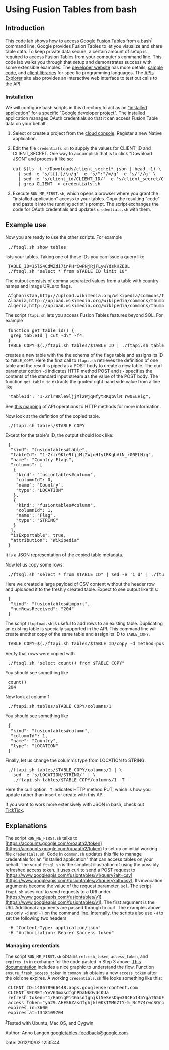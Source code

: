# Using Fusion Tables from bash

## Introduction

This code lab shows how to access [Google Fusion Tables](https://www.google.com/fusiontables) from a bash<sup>[1](#fn.1)</sup> command line. Google provides Fusion Tables to let you visualize and share table data. To keep private data secure, a certain amount of setup is required to access Fusion Tables from your computer's command line. This code lab walks you through that setup and demonstrates success with some extensible examples. The [developer website](https://developers.google.com/fusiontables) has more details, [sample code](https://developers.google.com/fusiontables/docs/sample_code), and [client libraries](https://developers.google.com/fusiontables/docs/v1/libraries) for specific programming languages. The [APIs Explorer](https://developers.google.com/apis-explorer/#p/fusiontables/v1/) site also provides an interactive web interface to test out calls to the API.

### Installation

We will configure bash scripts in this directory to act as an ["installed application"](https://developers.google.com/accounts/docs/OAuth2InstalledApp) for a specific "Google developer project". The installed application manages OAuth credentials so that it can access Fusion Table data on your behalf.

1.  Select or create a project from the [cloud console](https://cloud.google.com/console/start/api?id=fusiontables). Register a new Native application.
2.  Edit the file `credentials.sh` to supply the values for CLIENT_ID and CLIENT_SECRET. One way to accomplish that is to click "Download JSON" and process it like so:

    <pre>cat $(ls -t ~/Downloads/client_secret*.json | head -1) \
      | sed -e 's/[{},]/\n/g' -e 's/":"/=/g' -e 's/"//g' \
      | sed -e 's/client_id/CLIENT_ID/' -e 's/client_secret/CLIENT_SECRET/' \
      | grep CLIENT_ > credentials.sh
    </pre>

3.  Execute `RUN_ME_FIRST.sh`, which opens a browser where you grant the "installed application" access to your tables. Copy the resulting "code" and paste it into the running script's prompt. The script exchanges the code for OAuth credentials and updates `credentials.sh` with them.

## Example use

Now you are ready to use the other scripts. For example

<pre> ./ftsql.sh show tables
</pre>

lists your tables. Taking one of those IDs you can issue a query like

<pre> TABLE_ID=15lS4CdWZdi7inPHrCwPNjRjFLywYdskHZE8L
 ./ftsql.sh "select * from $TABLE_ID limit 10"
</pre>

The output consists of comma separated values from a table with country names and image URLs to flags.

<pre> Afghanistan,http://upload.wikimedia.org/wikipedia/commons/thumb/9/9a/Flag_of_Afghanistan.svg/22px-Flag_of_Afghanistan.svg.png
 Albania,http://upload.wikimedia.org/wikipedia/commons/thumb/3/36/Flag_of_Albania.svg/22px-Flag_of_Albania.svg.png
 Algeria,http://upload.wikimedia.org/wikipedia/commons/thumb/7/77/Flag_of_Algeria.svg/22px-Flag_of_Algeria.svg.png
</pre>

The script `ftapi.sh` lets you access Fusion Tables features beyond SQL. For example

<pre> function get_table_id() {
  grep tableId | cut -d\" -f4
 }
 TABLE_COPY=$(./ftapi.sh tables/$TABLE_ID | ./ftapi.sh tables -d @- | get_table_id)
</pre>

creates a new table with the the schema of the flags table and assigns its ID to `TABLE_COPY`. Here the first call to `ftapi.sh` retrieves the definition of one table and the result is piped as a POST body to create a new table. The curl parameter option `-d` indicates HTTP method POST and `@-` specifies the contents of the standard input stream as the value of the POST body. The function `get_table_id` extracts the quoted right hand side value from a line like

<pre> "tableId": "1-Zrlr9Kle9ljjMl2WjqHfytRKqbVlN_r00ELHig",
</pre>

See [this mapping](https://developers.google.com/fusiontables/docs/v1/getting_started#background-operations) of API operations to HTTP methods for more information.

Now look at the definition of the copied table.

<pre> ./ftapi.sh tables/$TABLE_COPY
</pre>

Except for the table's ID, the output should look like:

<pre> {
  "kind": "fusiontables#table",
  "tableId": "1-Zrlr9Kle9ljjMl2WjqHfytRKqbVlN_r00ELHig",
  "name": "Country Flags",
  "columns": [
   {
    "kind": "fusiontables#column",
    "columnId": 0,
    "name": "Country",
    "type": "LOCATION"
   },
   {
    "kind": "fusiontables#column",
    "columnId": 1,
    "name": "Flag",
    "type": "STRING"
   }
  ],
  "isExportable": true,
  "attribution": "Wikipedia"
 }
</pre>

It is a JSON representation of the copied table metadata.

Now let us copy some rows:

<pre> ./ftsql.sh "select * from $TABLE_ID" | sed -e '1 d' | ./ftupload.sh $TABLE_COPY
</pre>

Here we created a large payload of CSV content without the header row and uploaded it to the freshly created table. Expect to see output like this:

<pre> {
  "kind": "fusiontables#import",
  "numRowsReceived": "204"
 }
</pre>

The script `ftupload.sh` is useful to add rows to an existing table. Duplicating an existing table is specially supported in the API. This command line will create another copy of the same table and assign its ID to `TABLE_COPY`.

<pre> TABLE_COPY=$(./ftapi.sh tables/$TABLE_ID/copy -d method=post | get_table_id)
</pre>

Verify that rows were copied with

<pre> ./ftsql.sh "select count() from $TABLE_COPY"
</pre>

You should see something like

<pre> count()
 204
</pre>

Now look at column 1

<pre> ./ftapi.sh tables/$TABLE_COPY/columns/1
</pre>

You should see something like

<pre> {
  "kind": "fusiontables#column",
  "columnId": 1,
  "name": "Country",
  "type": "LOCATION"
 }
</pre>

Finally, let us change the column's type from LOCATION to STRING.

<pre> ./ftapi.sh tables/$TABLE_COPY/columns/1 | \
   sed -e 's/LOCATION/STRING/' | \
   ./ftapi.sh tables/$TABLE_COPY/columns/1 -T -
</pre>

Here the curl option `-T` indicates HTTP method PUT, which is how you update rather than insert or create with this API.

If you want to work more extensively with JSON in bash, check out [TickTick](https://github.com/kristopolous/TickTick).

## Explanations

The script `RUN_ME_FIRST.sh` talks to [https://accounts.google.com/o/oauth2/token](https://accounts.google.com/o/oauth2/token) to set up an initial working file `credentials.sh`. Code in `common.sh` updates this file to manage credentials for an "installed application" that can access tables on your behalf. The script `ftsql.sh` is the simplest illustration of using the possibly refreshed access token. It uses curl to send a POST request to [https://www.googleapis.com/fusiontables/v1/query?alt=csv](https://www.googleapis.com/fusiontables/v1/query?alt=csv). Its invocation arguments become the value of the request parameter, `sql`. The script `ftapi.sh` uses curl to send requests to a URI under [https://www.googleapis.com/fusiontables/v1](https://www.googleapis.com/fusiontables/v1). The first argument is the URI. Additional arguments are passed through to curl. The examples above use only `-d` and `-T` on the command line. Internally, the scripts also use `-H` to set the following two headers

<pre> -H "Content-Type: application/json"
 -H "Authorization: Bearer $access_token"
</pre>

### Managing credentials

The script `RUN_ME_FIRST.sh` obtains `refresh_token`, `access_token`, and `expires_in` in exchange for the code pasted in Step 3 above. [This documentation](https://developers.google.com/accounts/docs/OAuth2#installed) includes a nice graphic to understand the flow. Function `ensure_fresh_access_token` in `common.sh` obtains a new `access_token` after the old one expires. A working `credentials.sh` file looks something like this:

<pre> CLIENT_ID=148678966448.apps.googleusercontent.com
 CLIENT_SECRET=YvV6DmasdfghPDaNkOvdcKUa
 refresh_token="1/FaOigPi4Gasdfghjkl5eSesDqw304EoI45YgaT65UFAM"
 access_token="ya29.AHES6Zasdfghjkl0KkTMM6ZtY-5_BcM74rwcSQrpp8NIEvNI"
 expires_in=3600
 expires_at=1348109704
</pre>

<sup>[1](#fnr.1)</sup>Tested with Ubuntu, Mac OS, and Cygwin


Author: Anno Langen [<googletables-feedback@google.com>](mailto:googletables-feedback@google.com)

Date: 2012/10/02 12:35:44

